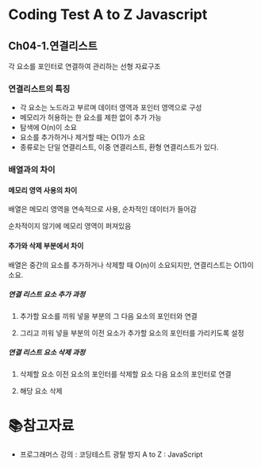 

# Coding Test A to Z Javascript

## Ch04-1.연결리스트

각 요소를 포인터로 연결하여 관리하는 선형 자료구조

### 연결리스트의 특징

- 각 요소는 노드라고 부르며 데이터 영역과 포인터 영역으로 구성
- 메모리가 허용하는 한 요소를 제한 없이 추가 가능
- 탐색에 O(n)이 소요
- 요소를 추가하거나 제거할 때는 O(1)가 소요
- 종류로는 단일 연결리스트, 이중 연결리스트, 환형 연결리스트가 있다.

### 배열과의 차이

#### 메모리 영역 사용의 차이

배열은 메모리 영역을 연속적으로 사용, 순차적인 데이터가 들어감

순차적이지 않기에 메모리 영역이 퍼져있음

#### 추가와 삭제 부분에서 차이

배열은 중간의 요소를 추가하거나 삭제할 때 O(n)이 소요되지만, 연결리스트는 O(1)이 소요.

##### 연결 리스트 요소 추가 과정

1. 추가할 요소를 끼워 넣을 부분의 그 다음 요소의 포인터와 연결

2. 그리고 끼워 넣을 부분의 이전 요소가 추가할 요소의 포인터를 가리키도록 설정

##### 연결 리스트 요소 삭제 과정

1. 삭제할 요소 이전 요소의 포인터를 삭제할 요소 다음 요소의 포인터로 연결

2. 해당 요소 삭제

# :books:참고자료

- 프로그래머스 강의 : 코딩테스트 광탈 방지 A to Z : JavaScript

